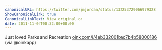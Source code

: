 ```yaml
---
canonicalURL: https://twitter.com/jmjordan/status/132253729066979328
ShowCanonicalLink: true
CanonicalLinkText: View original on
date: 2011-11-04T00:32:00+00:00
---
```

Just loved Parks and Recreation [oink.com/i/4eb332001bac7b4b58000186](http://oink.com/i/4eb332001bac7b4b58000186) (via @oinkapp)